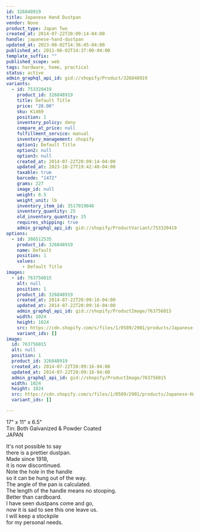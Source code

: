 ```yaml
---
id: 326848919
title: Japanese Hand Dustpan
vendor: None
product_type: Japan Two
created_at: 2014-07-22T20:09:14-04:00
handle: japanese-hand-dustpan
updated_at: 2023-08-02T14:36:45-04:00
published_at: 2011-06-02T14:37:00-04:00
template_suffix: ""
published_scope: web
tags: hardware, home, practical
status: active
admin_graphql_api_id: gid://shopify/Product/326848919
variants:
  - id: 753320419
    product_id: 326848919
    title: Default Title
    price: "28.00"
    sku: K1469
    position: 1
    inventory_policy: deny
    compare_at_price: null
    fulfillment_service: manual
    inventory_management: shopify
    option1: Default Title
    option2: null
    option3: null
    created_at: 2014-07-22T20:09:14-04:00
    updated_at: 2023-10-27T19:42:48-04:00
    taxable: true
    barcode: "1472"
    grams: 227
    image_id: null
    weight: 0.5
    weight_unit: lb
    inventory_item_id: 3517019846
    inventory_quantity: 25
    old_inventory_quantity: 25
    requires_shipping: true
    admin_graphql_api_id: gid://shopify/ProductVariant/753320419
options:
  - id: 386512535
    product_id: 326848919
    name: Default
    position: 1
    values:
      - Default Title
images:
  - id: 763756015
    alt: null
    position: 1
    product_id: 326848919
    created_at: 2014-07-22T20:09:16-04:00
    updated_at: 2014-07-22T20:09:16-04:00
    admin_graphql_api_id: gid://shopify/ProductImage/763756015
    width: 1024
    height: 1024
    src: https://cdn.shopify.com/s/files/1/0589/2901/products/Japanese-Hand-Dustpan.jpeg?v=1406074156
    variant_ids: []
image:
  id: 763756015
  alt: null
  position: 1
  product_id: 326848919
  created_at: 2014-07-22T20:09:16-04:00
  updated_at: 2014-07-22T20:09:16-04:00
  admin_graphql_api_id: gid://shopify/ProductImage/763756015
  width: 1024
  height: 1024
  src: https://cdn.shopify.com/s/files/1/0589/2901/products/Japanese-Hand-Dustpan.jpeg?v=1406074156
  variant_ids: []

---
```


17" x 11" x 6.5"  
Tin: Both Galvanized & Powder Coated  
JAPAN

 <!-- td {border: 1px solid #ccc;}br {mso-data-placement:same-cell;} -->

It's not possible to say  
there is a prettier dustpan.  
Made since 1918,  
it is now discontinued.  
Note the hole in the handle  
so it can be hung out of the way.  
The angle of the pan is calculated.  
The length of the handle means no stooping.  
Better than cardboard.  
I have seen dustpans come and go,  
now it is sad to see this one leave us.  
I will keep a stockpile  
for my personal needs.